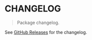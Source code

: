 # CHANGELOG

> Package changelog.

See [GitHub Releases](https://github.com/stdlib-js/time-days-in-year/releases) for the changelog.